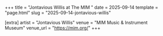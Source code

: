 +++
title = "Jontavious Willis at The MIM "
date = 2025-09-14
template = "page.html"
slug = "2025-09-14-jontavious-willis"

[extra]
artist = "Jontavious Willis"
venue = "MIM Music & Instrument Museum"
venue_url = "https://mim.org/"
+++
